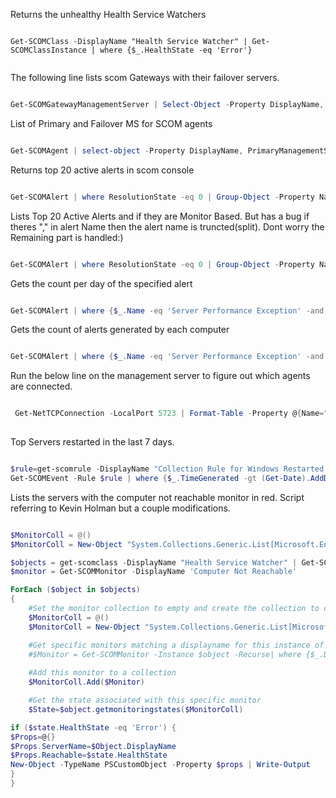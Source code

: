 Returns the unhealthy Health Service Watchers

```
 
Get-SCOMClass -DisplayName "Health Service Watcher" | Get-SCOMClassInstance | where {$_.HealthState -eq 'Error'}
 
```

The following line lists scom Gateways with their failover servers.
```powershell

Get-SCOMGatewayManagementServer | Select-Object -Property DisplayName, @{Name="PrimaryServer"; Expression={($_.GetPrimaryManagementServer()).DisplayName}},@{Name="FailOverServer"; Expression={($_.GetFailoverManagementServers()).DisplayName}}

```

List of Primary and Failover MS for SCOM agents

```powershell

Get-SCOMAgent | select-object -Property DisplayName, PrimaryManagementServerName, @{Name='FailoverMS';Expression={($_.GetFailoverManagementServers()).Name}}

```

Returns top 20 active alerts in scom console

```powershell

Get-SCOMAlert | where ResolutionState -eq 0 | Group-Object -Property Name | Sort-Object -Property Count -Descending  | Select-Object -Property Count,Name -First 20

```

Lists Top 20 Active Alerts and if they are Monitor Based. But has a bug if theres "," in alert Name then the alert name is truncted(split). Dont worry the Remaining part is handled:)

```powershell

Get-SCOMAlert | where ResolutionState -eq 0 | Group-Object -Property Name,IsMonitorAlert | Sort-Object -Property Count -Descending  | Select-Object -Property Count, @{Name="AlertName";Expression={$result=$_.Name -split "," ;$result[0] }}  ,@{Name="IsMonitorAlert";Expression={$result=$_.Name -split "," ;$result|ForEach-Object {if ($_ -match '(True|False)'){$Matches[1]}} }} -First 20

```

Gets the count per day of the specified alert

```powershell

Get-SCOMAlert | where {$_.Name -eq 'Server Performance Exception' -and $_.ResolutionState -eq 0} | Select-Object -Property @{Name="Date";Expression={"{0:yyyy-MM-dd}" -f $_.TimeRaised}}, NetbiosComputerName | Group-Object -Property Date | Sort-Object -Property Name -Descending | Select-Object -Property Name,Count

```

Gets the count of alerts generated by each computer

```powershell

Get-SCOMAlert | where {$_.Name -eq 'Server Performance Exception' -and $_.ResolutionState -eq 0}  | Group-Object -Property NetbiosComputerName | Sort-Object -Property Count -Descending |Select-Object -Property Name,Count

```


Run the below line on the management server to figure out which agents are connected.

```powershell

 Get-NetTCPConnection -LocalPort 5723 | Format-Table -Property @{Name="LocalDNS";Expression={(resolve-dnsname $_.LocalAddress).NameHost}},LocalPort,@{Name="RemoteDNS";Expression={(resolve-dnsname $_.RemoteAddress).NameHost}},RemotePort,@{Name="ProcessName";Expression={(Get-Process -PID ($_.OwningProcess)).Name}},state 
 
 ```

Top Servers restarted in the last 7 days. 

```powershell

$rule=get-scomrule -DisplayName "Collection Rule for Windows Restarted Events"
Get-SCOMEvent -Rule $rule | where {$_.TimeGenerated -gt (Get-Date).AddDays(-7) } | Group-Object -Property LoggingComputer  |Sort-Object -Property Count -Descending | Select-Object -first 10 -Property Count,Name

 ```

Lists the servers with the computer not reachable monitor in red. Script referring to Kevin Holman but a couple modifications.

```powershell

$MonitorColl = @()
$MonitorColl = New-Object "System.Collections.Generic.List[Microsoft.EnterpriseManagement.Configuration.ManagementPackMonitor]"

$objects = get-scomclass -DisplayName "Health Service Watcher" | Get-SCOMClassInstance
$monitor = Get-SCOMMonitor -DisplayName 'Computer Not Reachable'

ForEach ($object in $objects)
{
    #Set the monitor collection to empty and create the collection to contain monitors
    $MonitorColl = @()
    $MonitorColl = New-Object "System.Collections.Generic.List[Microsoft.EnterpriseManagement.Configuration.ManagementPackMonitor]"

    #Get specific monitors matching a displayname for this instance of URLtest ONLY
    #$Monitor = Get-SCOMMonitor -Instance $object -Recurse| where {$_.DisplayName -eq "Computer Not Reachable"} 
    
    #Add this monitor to a collection
    $MonitorColl.Add($Monitor)

    #Get the state associated with this specific monitor
    $State=$object.getmonitoringstates($MonitorColl)

if ($state.HealthState -eq 'Error') {  
$Props=@{}
$Props.ServerName=$Object.DisplayName
$Props.Reachable=$state.HealthState
New-Object -TypeName PSCustomObject -Property $props | Write-Output 
}
}

```

